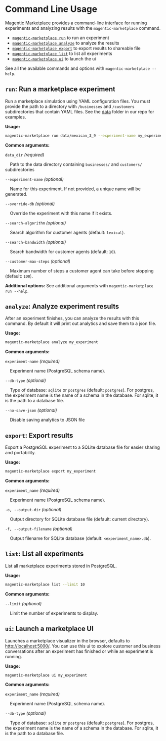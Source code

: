 # Command Line Usage

Magentic Marketplace provides a command-line interface for running experiments and analyzing results with the `magentic-marketplace` command.

- [`magentic-marketplace run`](#run-run-a-marketplace-experiment) to run an experiment
- [`magentic-marketplace analyze`](#analyze-analyze-experiment-results) to analyze the results
- [`magentic-marketplace export`](#export-export-results) to export results to shareable file
- [`magentic-marketplace list`](#list-list-all-experiments) to list all experiments
- [`magentic-marketplace ui`](#ui-launch-a-marketplace-ui) to launch the ui

See all the available commands and options with `magentic-marketplace --help`.

## `run`: Run a marketplace experiment

Run a marketplace simulation using YAML configuration files. You must provide the path to a directory with `/businesses` and `/customers` subdirectories that contain YAML files. See the [data](https://github.com/microsoft/multi-agent-marketplace/tree/main/data) folder in our repo for examples.

**Usage:**

```bash
magentic-marketplace run data/mexican_3_9 --experiment-name my_experiment
```

**Common arguments:**

`data_dir` _(required)_

&nbsp;&nbsp;&nbsp;&nbsp;Path to the data directory containing `businesses/` and `customers/` subdirectories

`--experiment-name` _(optional)_

&nbsp;&nbsp;&nbsp;&nbsp;Name for this experiment. If not provided, a unique name will be generated.

`--override-db` _(optional)_

&nbsp;&nbsp;&nbsp;&nbsp;Override the experiment with this name if it exists.

`--search-algorithm` _(optional)_

&nbsp;&nbsp;&nbsp;&nbsp;Search algorithm for customer agents (default: `lexical`).

`--search-bandwidth` _(optional)_

&nbsp;&nbsp;&nbsp;&nbsp;Search bandwidth for customer agents (default: `10`).

`--customer-max-steps` _(optional)_

&nbsp;&nbsp;&nbsp;&nbsp;Maximum number of steps a customer agent can take before stopping (default: `100`).

**Additional options:** See additional arguments with `magentic-marketplace run --help`.

## `analyze`: Analyze experiment results

After an experiment finishes, you can analyze the results with this command. By default it will print out analytics and save them to a json file.

**Usage:**

```bash
magentic-marketplace analyze my_experiment
```

**Common arguments:**

`experiment-name` _(required)_

&nbsp;&nbsp;&nbsp;&nbsp;Experiment name (PostgreSQL schema name).

`--db-type` _(optional)_

&nbsp;&nbsp;&nbsp;&nbsp;Type of database: `sqlite` or `postgres` (default: `postgres`). For postgres, the experiment name is the name of a schema in the database. For sqlite, it is the path to a database file.

`--no-save-json` _(optional)_

&nbsp;&nbsp;&nbsp;&nbsp;Disable saving analytics to JSON file

## `export`: Export results

Export a PostgreSQL experiment to a SQLite database file for easier sharing and portability.

**Usage:**

```bash
magentic-marketplace export my_experiment
```

**Common arguments:**

`experiment_name` _(required)_

&nbsp;&nbsp;&nbsp;&nbsp;Experiment name (PostgreSQL schema name).

`-o, --output-dir` _(optional)_

&nbsp;&nbsp;&nbsp;&nbsp;Output directory for SQLite database file (default: current directory).

`-f, --output-filename` _(optional)_

&nbsp;&nbsp;&nbsp;&nbsp;Output filename for SQLite database (default: `<experiment_name>.db`).

## `list`: List all experiments

List all marketplace experiments stored in PostgreSQL.

**Usage:**

```bash
magentic-marketplace list --limit 10
```

**Common arguments:**

`--limit` _(optional)_

&nbsp;&nbsp;&nbsp;&nbsp;Limit the number of experiments to display.

## `ui`: Launch a marketplace UI

Launches a marketplace visualizer in the browser, defaults to [http://localhost:5000/](http://localhost:5000/). You can use this ui to explore customer and business conversations after an experiment has finished or while an experiment is running.

**Usage:**

```bash
magentic-marketplace ui my_experiment
```

**Common arguments:**

`experiment_name` _(required)_

&nbsp;&nbsp;&nbsp;&nbsp;Experiment name (PostgreSQL schema name).

`--db-type` _(optional)_

&nbsp;&nbsp;&nbsp;&nbsp;Type of database: `sqlite` or `postgres` (default: `postgres`). For postgres, the experiment name is the name of a schema in the database. For sqlite, it is the path to a database file.
